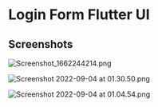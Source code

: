 # Login Form Flutter UI
## Screenshots
![Screenshot_1662244214.png](https://res.craft.do/user/full/793cbace-c36e-399f-149b-b52a8d2d8184/doc/04AD5669-2E76-4AEB-81C9-6B76EBBA5A80/E8CEC4D7-A323-49D3-BC36-E734103969FF_2/6Am5ZhztHng0uvKeM6IamyFkwTG2HgHjKFd3b3ApjTMz/Screenshot_1662244214.png)

![Screenshot 2022-09-04 at 01.30.50.png](https://res.craft.do/user/full/793cbace-c36e-399f-149b-b52a8d2d8184/doc/04AD5669-2E76-4AEB-81C9-6B76EBBA5A80/F0297C92-3B93-46CA-84E9-604620C0E1E0_2/UeNbAhC5JoNlpEvedWV4CUPzaqmZ1orQv9eWt9ZfPcIz/Screenshot%202022-09-04%20at%2001.30.50.png)




![Screenshot 2022-09-04 at 01.04.54.png](https://res.craft.do/user/full/793cbace-c36e-399f-149b-b52a8d2d8184/doc/04AD5669-2E76-4AEB-81C9-6B76EBBA5A80/E7205D11-8B18-47DE-8F01-D09D550E7DEE_2/otp3toOuYyFKda3TSUOIb7wklkOiMbFY1SeXqvxtW0gz/Screenshot%202022-09-04%20at%2001.04.54.png)


